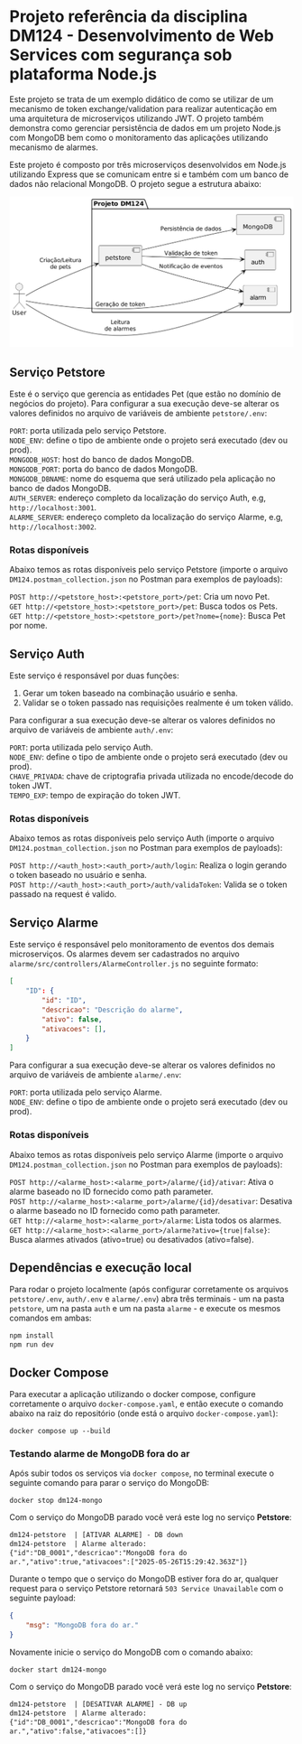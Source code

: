 # Projeto referência da disciplina DM124 - Desenvolvimento de Web Services com segurança sob plataforma Node.js

Este projeto se trata de um exemplo didático de como se utilizar de um mecanismo de token exchange/validation para realizar autenticação em uma arquitetura de microserviços utilizando JWT. O projeto também demonstra como gerenciar persistência de dados em um projeto Node.js com MongoDB bem como o monitoramento das aplicações utilizando mecanismo de alarmes.  

Este projeto é composto por três microserviços desenvolvidos em Node.js utilizando Express que se comunicam entre si e também com um banco de dados não relacional MongoDB. O projeto segue a estrutura abaixo:  

![Estrutura do projeto](docs/img/deployment.png)

## Serviço Petstore

Este é o serviço que gerencia as entidades Pet (que estão no domínio de negócios do projeto). Para configurar a sua execução deve-se alterar os valores definidos no arquivo de variáveis de ambiente `petstore/.env`:  

`PORT`: porta utilizada pelo serviço Petstore.  
`NODE_ENV`: define o tipo de ambiente onde o projeto será executado (dev ou prod).  
`MONGODB_HOST`: host do banco de dados MongoDB.  
`MONGODB_PORT`: porta do banco de dados MongoDB.  
`MONGODB_DBNAME`: nome do esquema que será utilizado pela aplicação no banco de dados MongoDB.  
`AUTH_SERVER`: endereço completo da localização do serviço Auth, e.g, `http://localhost:3001`.  
`ALARME_SERVER`: endereço completo da localização do serviço Alarme, e.g, `http://localhost:3002`.  

### Rotas disponíveis

Abaixo temos as rotas disponíveis pelo serviço Petstore (importe o arquivo `DM124.postman_collection.json` no Postman para exemplos de payloads):

`POST http://<petstore_host>:<petstore_port>/pet`: Cria um novo Pet.  
`GET http://<petstore_host>:<petstore_port>/pet`: Busca todos os Pets.  
`GET http://<petstore_host>:<petstore_port>/pet?nome={nome}`: Busca Pet por nome.  

## Serviço Auth

Este serviço é responsável por duas funções:  
1) Gerar um token baseado na combinação usuário e senha.  
2) Validar se o token passado nas requisições realmente é um token válido.  

Para configurar a sua execução deve-se alterar os valores definidos no arquivo de variáveis de ambiente `auth/.env`:  

`PORT`: porta utilizada pelo serviço Auth.  
`NODE_ENV`: define o tipo de ambiente onde o projeto será executado (dev ou prod).  
`CHAVE_PRIVADA`: chave de criptografia privada utilizada no encode/decode do token JWT.  
`TEMPO_EXP`: tempo de expiração do token JWT.  

### Rotas disponíveis

Abaixo temos as rotas disponíveis pelo serviço Auth (importe o arquivo `DM124.postman_collection.json` no Postman para exemplos de payloads):

`POST http://<auth_host>:<auth_port>/auth/login`: Realiza o login gerando o token baseado no usuário e senha.  
`POST http://<auth_host>:<auth_port>/auth/validaToken`: Valida se o token passado na request é valido.  

## Serviço Alarme

Este serviço é responsável pelo monitoramento de eventos dos demais microserviços. Os alarmes devem ser cadastrados no arquivo `alarme/src/controllers/AlarmeController.js` no seguinte formato:

```json
[
    "ID": {
        "id": "ID",
        "descricao": "Descrição do alarme",
        "ativo": false,
        "ativacoes": [],
    }
]
```
Para configurar a sua execução deve-se alterar os valores definidos no arquivo de variáveis de ambiente `alarme/.env`:  

`PORT`: porta utilizada pelo serviço Alarme.  
`NODE_ENV`: define o tipo de ambiente onde o projeto será executado (dev ou prod).  

### Rotas disponíveis

Abaixo temos as rotas disponíveis pelo serviço Alarme (importe o arquivo `DM124.postman_collection.json` no Postman para exemplos de payloads):

`POST http://<alarme_host>:<alarme_port>/alarme/{id}/ativar`: Ativa o alarme baseado no ID fornecido como path parameter.  
`POST http://<alarme_host>:<alarme_port>/alarme/{id}/desativar`: Desativa o alarme baseado no ID fornecido como path parameter.  
`GET http://<alarme_host>:<alarme_port>/alarme`: Lista todos os alarmes.  
`GET http://<alarme_host>:<alarme_port>/alarme?ativo={true|false}`: Busca alarmes ativados (ativo=true) ou desativados (ativo=false).  

## Dependências e execução local

Para rodar o projeto localmente (após configurar corretamente os arquivos `petstore/.env`, `auth/.env` e `alarme/.env`) abra três terminais - um na pasta `petstore`, um na pasta `auth` e um na pasta `alarme` - e execute os mesmos comandos em ambas:

```shell
npm install
npm run dev
```

## Docker Compose

Para executar a aplicação utilizando o docker compose, configure corretamente o arquivo `docker-compose.yaml`, e então execute o comando abaixo na raiz do repositório (onde está o arquivo `docker-compose.yaml`):

```shell
docker compose up --build
```

### Testando alarme de MongoDB fora do ar

Após subir todos os serviços via `docker compose`, no terminal execute o seguinte comando para parar o serviço do MongoDB:

```shell
docker stop dm124-mongo
```

Com o serviço do MongoDB parado você verá este log no serviço **Petstore**:

```log
dm124-petstore  | [ATIVAR ALARME] - DB down
dm124-petstore  | Alarme alterado: {"id":"DB_0001","descricao":"MongoDB fora do ar.","ativo":true,"ativacoes":["2025-05-26T15:29:42.363Z"]}
```

Durante o tempo que o serviço do MongoDB estiver fora do ar, qualquer request para o serviço Petstore retornará `503 Service Unavailable` com o seguinte payload:

```json
{
    "msg": "MongoDB fora do ar."
}
```

Novamente inicie o serviço do MongoDB com o comando abaixo:

```shell
docker start dm124-mongo
```

Com o serviço do MongoDB parado você verá este log no serviço **Petstore**:

```log
dm124-petstore  | [DESATIVAR ALARME] - DB up
dm124-petstore  | Alarme alterado: {"id":"DB_0001","descricao":"MongoDB fora do ar.","ativo":false,"ativacoes":[]}
```